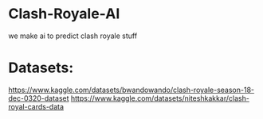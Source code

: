 # Clash-Royale-AI
we make ai to predict clash royale stuff

# Datasets:
https://www.kaggle.com/datasets/bwandowando/clash-royale-season-18-dec-0320-dataset
https://www.kaggle.com/datasets/niteshkakkar/clash-royal-cards-data